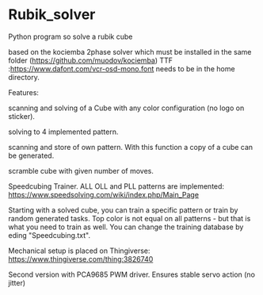 # Rubik_solver
Python program so solve a rubik cube

based on the kociemba 2phase solver which must be installed in the same folder (https://github.com/muodov/kociemba)
TTF :https://www.dafont.com/vcr-osd-mono.font needs to be in the home directory.

Features:

scanning and solving of a Cube with any color configuration (no logo on sticker).

solving to 4 implemented pattern.

scanning and store of own pattern. With this function a copy of a cube can be generated.

scramble cube with given number of moves.

Speedcubing Trainer.
ALL OLL and PLL patterns are implemented:
https://www.speedsolving.com/wiki/index.php/Main_Page

Starting with a solved cube, you can train a specific pattern or train by random generated tasks. Top color is not equal on all patterns - but that is what you need to train as well.
You can change the training database by eding "Speedcubing.txt". 


Mechanical setup is placed on Thingiverse:
https://www.thingiverse.com/thing:3826740

Second version with PCA9685 PWM driver. Ensures stable servo action (no jitter)
